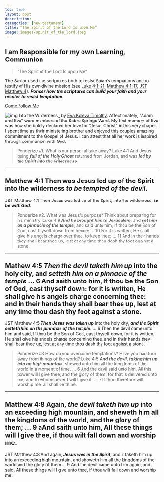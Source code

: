 ```yaml
---
toc: true
layout: post
description: 
categories: [new-testament]
title: “The Spirit of the Lord Is upon Me”
image: images/spirit_of_the_lord.jpeg
---
```


## I am Responsible for my own Learning, Communion
> “The Spirit of the Lord Is upon Me”

The Savior used the scriptures both to resist Satan’s temptations and to testify of His own divine mission (see [Luke 4:1–21](https://www.churchofjesuschrist.org/study/scriptures/nt/luke/4?lang=eng&id=1-21#p1), [Matthew 4:1-17](https://www.churchofjesuschrist.org/study/scriptures/nt/matt/4?lang=eng&id=1-17#p1), [JST Matthew 4](https://www.churchofjesuschrist.org/study/scriptures/jst/jst-matt/4?lang=eng)). ***Ponder how the scriptures can build your faith and your resolve to resist temptation***.

[Come Follow Me](https://www.churchofjesuschrist.org/study/manual/come-follow-me-for-individuals-and-families-new-testament-2023/06?lang=eng) 

![img]({{site.baseurl}}/images/spirit_of_the_lord.jpeg) Into the Wilderness,, by [Eva Koleva Timothy](https://www.illumea.com/manuscript/print_order_square.asp?indx=14&pic_title=%7ECovenant+Israel&dir=collection).  Affectionately, "Adam and Eva" were members of the Sabre Springs Ward.  My first memory of Eva was how she boldly declared her love for "Jesus Christ" in this very chapel.   I spent time as their ministering brother and enjoyed this couples amazing commitment to the Gospel of Jesus.  I can attest that all her work is inspired through communion with God.  

> Ponderize #1.  What is our personal take away?
Luke 4:1 And Jesus being ***full of the Holy Ghost*** returned from Jordan, and was ***led by the Spirit into the wilderness***
---
Matthew 4:1 Then was Jesus led up of the Spirit into the wilderness ***to be tempted of the devil***.
---
JST Matthew 4:1  Then Jesus was led up of the Spirit, into the wilderness, ***to be with God***.

> Ponderize #2. What was Jesus's purpose?   Think about preparing for his ministry.
Luke 4:9 ***And he brought him to Jerusalem***, and ***set him on a pinnacle of the temple***, and said unto him, If thou be the Son of God, cast thyself down from hence:   ... 10  For it is written, He shall give his angels charge over thee, to keep thee:   ...   11  And in their hands they shall bear thee up, lest at any time thou dash thy foot against a stone.
---
Mathew 4:5 ***Then the devil taketh him up*** into the holy city, and ***setteth him on a pinnacle of the temple*** ...  6  And saith unto him, If thou be the Son of God, cast thyself down: for it is written, He shall give his angels charge concerning thee: and in their hands they shall bear thee up, lest at any time thou dash thy foot against a stone.  
---
JST Matthew 4:5 ***Then Jesus was taken up*** into the holy city, ***and the Spirit setteth him on the pinnacle of the temple***.   ...   6  Then the devil came unto him and said, If thou be the Son of God, cast thyself down, for it is written, He shall give his angels charge concerning thee, and in their hands they shall bear thee up, lest at any time thou dash thy foot against a stone.

> Ponderize #3  How do you overcome temptations?  Have you had turn away from things of the world?
Luke 4:5 ***And the devil, taking him up into an high mountain***, shewed unto him all the kingdoms of the world in a moment of time.   ...   6 And the devil said unto him, All this power will I give thee, and the glory of them: for that is delivered unto me; and to whomsoever I will I give it.   ...   7 If thou therefore wilt worship me, all shall be thine.
---
Matthew 4:8 Again, ***the devil taketh him up*** into an exceeding high mountain, and sheweth him all the kingdoms of the world, and the glory of them;  ... 9 aAnd saith unto him, All these things will I give thee, if thou wilt fall down and worship me.
---
JST Matthew 4:8 And again, ***Jesus was in the Spirit***, and it taketh him up into an exceeding high mountain, and showeth him all the kingdoms of the world and the glory of them   ...   9  And the devil came unto him again, and said, All these things will I give unto thee, if thou wilt fall down and worship me.

